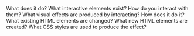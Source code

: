 What does it do?
What interactive elements exist?
How do you interact with them?
What visual effects are produced by interacting?
How does it do it?
What existing HTML elements are changed?
What new HTML elements are created?
What CSS styles are used to produce the effect?
